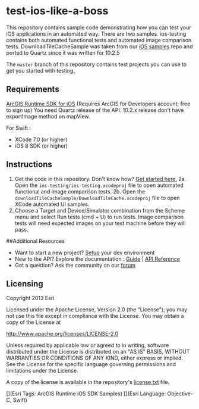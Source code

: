 # test-ios-like-a-boss
This repository contains sample code demonstrating how you can test your iOS applications in an automated way. There are two samples. ios-testing contains both automated functional tests and automated image comparison tests. DownloadTileCacheSample was taken from our [iOS samples](https://github.com/Esri/arcgis-runtime-samples-ios/tree/master/DownloadTileCacheSample) repo and ported to Quartz since it was written for 10.2.5

The ```master``` branch of this repository contains test projects you can use to get you started with testing.

## Requirements
[ArcGIS Runtime SDK for iOS](https://developers.arcgis.com/en/ios/) (Requires ArcGIS for Developers account; free to sign up)
You need Quartz release of the API. 10.2.x release don't have exportImage method on mapView. 

For Swift : 
* XCode 7.0 (or higher)
* iOS 8 SDK (or higher)

## Instructions

1. Get the code in this repository. Don't know how? [Get started here.](http://htmlpreview.github.com/?https://github.com/Esri/esri.github.com/blob/master/help/esri-getting-to-know-github.html)
2a. Open the ```ios-testing/ios-testing.xcodeproj``` file to open automated functional and image comparison tests.
2b. Open the ```downloadTileCacheSample/DownloadTileCache.xcodeproj``` file to open XCode automated UI samples.
3. Choose a Target and Device/Simulator combination from the Scheme menu and select Run tests (cmd + U) to run tests. Image comparison tests will need expected images on your test machine before they will pass. 


##Additional Resources

* Want to start a new project? [Setup](https://developers.arcgis.com/en/ios/info/install.htm) your dev environment
* New to the API? Explore the documentation : [Guide](http://developers.arcgis.com/en/ios/guide/introduction.htm) | [API Reference](http://developers.arcgis.com/en/ios/api-reference/index.htm)
* Got a question? Ask the community on our [forum](http://forums.arcgis.com/forums/78-ArcGIS-for-iOS-SDK)

## Licensing
Copyright 2013 Esri

Licensed under the Apache License, Version 2.0 (the "License");
you may not use this file except in compliance with the License.
You may obtain a copy of the License at

   http://www.apache.org/licenses/LICENSE-2.0

Unless required by applicable law or agreed to in writing, software
distributed under the License is distributed on an "AS IS" BASIS,
WITHOUT WARRANTIES OR CONDITIONS OF ANY KIND, either express or implied.
See the License for the specific language governing permissions and
limitations under the License.

A copy of the license is available in the repository's [license.txt]( https://raw.github.com/Esri/arcgis-runtime-samples-ios/master/license.txt) file.

[](Esri Tags: ArcGIS Runtime iOS SDK Samples)
[](Esri Language: Objective-C, Swift)
